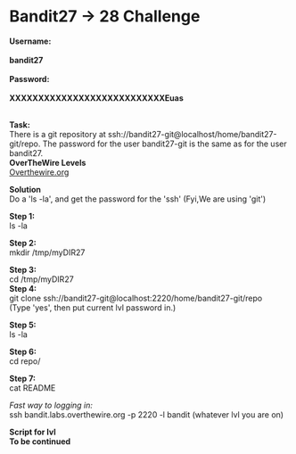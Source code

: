 # Bandit27 -> 28 Challenge

**Username:**
<br>
<br>
**bandit27**
<br>
<br>
**Password:**
<br>
<br>
**XXXXXXXXXXXXXXXXXXXXXXXXXXXEuas**
<br>
<br>

**Task:**
<br>
There is a git repository at ssh://bandit27-git@localhost/home/bandit27-git/repo. 
The password for the user bandit27-git is the same as for the user bandit27.
<br>
**OverTheWire Levels**
<br>
[Overthewire.org](https://overthewire.org/wargames/bandit/bandit28.html)

**Solution**
<br>
Do a 'ls -la', and get the password for the 'ssh' (Fyi,We are using 'git')

**Step 1:**
<br>
ls -la

**Step 2:**
<br>
mkdir /tmp/myDIR27
<br>

**Step 3:**
<br>
cd /tmp/myDIR27
<br>
**Step 4:**
<br>
git clone ssh://bandit27-git@localhost:2220/home/bandit27-git/repo
<br>
(Type 'yes', then put current lvl password in.)

**Step 5:**
<br>
ls -la
<br>

**Step 6:**
<br>
cd repo/
<br>

**Step 7:**
<br>
cat README
<br>

*Fast way to logging in:*
<br>
ssh bandit.labs.overthewire.org -p 2220 -l bandit (whatever lvl you are on)

**Script for lvl**
<br>
**To be continued**
